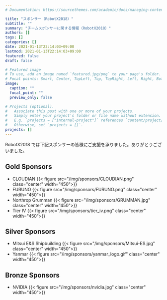 ```yaml
---
# Documentation: https://sourcethemes.com/academic/docs/managing-content/

title: "スポンサー（RobotX2018）"
subtitle: ""
summary: "チームスポンサーに関する情報（RobotX2018）"
authors: []
tags: []
categories: []
date: 2021-01-13T22:14:03+09:00
lastmod: 2021-01-13T22:14:03+09:00
featured: false
draft: false

# Featured image
# To use, add an image named `featured.jpg/png` to your page's folder.
# Focal points: Smart, Center, TopLeft, Top, TopRight, Left, Right, BottomLeft, Bottom, BottomRight.
image:
  caption: ""
  focal_point: ""
  preview_only: false

# Projects (optional).
#   Associate this post with one or more of your projects.
#   Simply enter your project's folder or file name without extension.
#   E.g. `projects = ["internal-project"]` references `content/project/deep-learning/index.md`.
#   Otherwise, set `projects = []`.
projects: []
---
```


RobotX2018 では下記スポンサーの皆様にご支援を承りました。ありがとうございました。

## Gold Sponsors

- CLOUDIAN
{{< figure src="/img/sponsors/CLOUDIAN.png" class="center" width="450">}}
- FURUNO
{{< figure src="/img/sponsors/FURUNO.png" class="center" width="450">}}
- Northrop Grumman
{{< figure src="/img/sponsors/GRUMMAN.jpg" class="center" width="450">}}
- Tier IV
{{< figure src="/img/sponsors/tier_iv.png" class="center" width="450">}}

## Silver Sponsors

- Mitsui E&S Shipbuilding
{{< figure src="/img/sponsors/Mitsui-ES.jpg" class="center" width="450">}}
- Yanmar
{{< figure src="/img/sponsors/yanmar_logo.gif" class="center" width="450">}}

## Bronze Sponsors

- NVIDIA
{{< figure src="/img/sponsors/nvidia.jpg" class="center" width="450">}}
